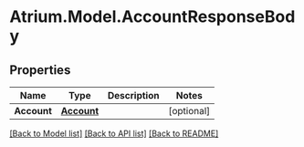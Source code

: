 # Atrium.Model.AccountResponseBody
## Properties

Name | Type | Description | Notes
------------ | ------------- | ------------- | -------------
**Account** | [**Account**](Account.md) |  | [optional] 

[[Back to Model list]](../README.md#documentation-for-models) [[Back to API list]](../README.md#documentation-for-api-endpoints) [[Back to README]](../README.md)

